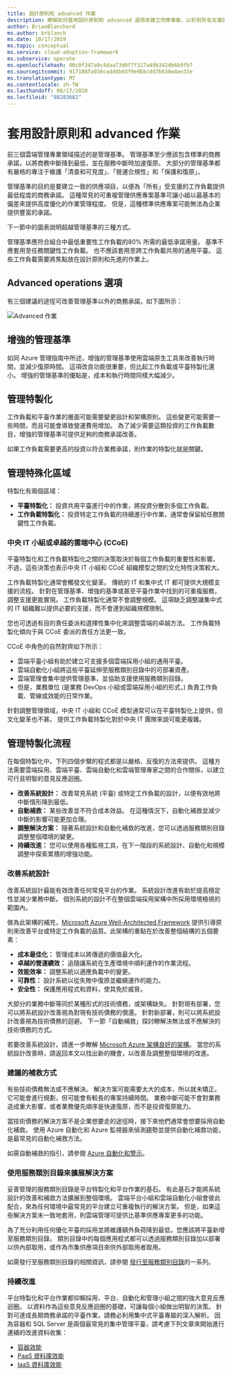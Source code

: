 ```yaml
---
title: 設計原則和 advanced 作業
description: 瞭解如何套用設計原則和 advanced 選項來建立供應專案，以針對所有支援的工作負載提供最低程度的商務承諾。
author: BrianBlanchard
ms.author: brblanch
ms.date: 10/17/2019
ms.topic: conceptual
ms.service: cloud-adoption-framework
ms.subservice: operate
ms.openlocfilehash: 00c0f347a9c4daa73d0f7f317a49b342db6b9fb7
ms.sourcegitcommit: 917188fa930cadddb03f9e9bbcdd7b630e4ee33e
ms.translationtype: MT
ms.contentlocale: zh-TW
ms.lasthandoff: 08/17/2020
ms.locfileid: "88283682"
---
```

# <a name="apply-design-principles-and-advanced-operations"></a>套用設計原則和 advanced 作業

前三個雲端管理專業領域描述的是管理基準。 管理基準至少應該包含標準的商務承諾，以將商務中斷降到最低，並在服務中斷時加速復原。 大部分的管理基準都有嚴格的專注于維護「清查和可見度」、「營運合規性」和「保護和復原」。

管理基準的目的是要建立一致的供應項目，以便為「所有」受支援的工作負載提供最低程度的商務承諾。 這種常見的可重複管理供應專案基準可讓小組以最基本的偏差來提供高度優化的作業管理程度。 但是，這種標準供應專案可能無法為企業提供豐富的承諾。

下一節中的圖表說明超越管理基準的三種方式。

管理基準應符合組合中最低重要性工作負載的80% 所需的最低承諾用量。 基準不應套用至任務關鍵性工作負載。 也不應該套用至跨工作負載共用的通用平臺。 這些工作負載需要將焦點放在設計原則和先進的作業上。

## <a name="advanced-operations-options"></a>Advanced operations 選項

有三個建議的途徑可改善管理基準以外的商務承諾，如下圖所示：

![Advanced 作業](../_images/manage/beyond-the-baseline.png)

## <a name="enhanced-management-baseline"></a>增強的管理基準

如同 Azure 管理指南中所述，增強的管理基準使用雲端原生工具來改善執行時間，並減少復原時間。 這項改良功能很重要，但比起工作負載或平臺特製化還小。 增強的管理基準的優點是，成本和執行時間同樣大幅減少。

## <a name="management-specialization"></a>管理特製化

工作負載和平臺作業的層面可能需要變更設計和架構原則。 這些變更可能需要一些時間，而且可能會導致營運費用增加。 為了減少需要這類投資的工作負載數目，增強的管理基準可提供足夠的商務承諾改善。

如果工作負載需要更高的投資以符合業務承諾，則作業的特製化就是關鍵。

## <a name="areas-of-management-specialization"></a>管理特殊化區域

特製化有兩個區域：

- **平臺特製化：** 投資共用平臺進行中的作業，將投資分散到多個工作負載。
- **工作負載特製化：** 投資特定工作負載的持續進行中作業，通常會保留給任務關鍵性工作負載。

### <a name="central-it-team-or-cloud-center-of-excellence-ccoe"></a>中央 IT 小組或卓越的雲端中心 (CCoE) 

平臺特製化和工作負載特製化之間的決策取決於每個工作負載的重要性和影響。 不過，這些決策也表示中央 IT 小組和 CCoE 組織模型之間的文化特性決策較大。

工作負載特製化通常會觸發文化變革。 傳統的 IT 和集中式 IT 都可提供大規模支援的流程。 針對在管理基準、增強的基準或甚至平臺作業中找到的可重複服務，調整支援更能實現。 工作負載特製化通常不會調整規模。 這項缺乏調整讓集中式的 IT 組織難以提供必要的支援，而不會達到組織規模限制。

您也可透過有目的責任委派和選擇性集中化來調整雲端的卓越方法。 工作負載特製化傾向于與 CCoE 委派的責任方法更一致。

CCoE 中角色的自然對齊如下所示：

- 雲端平臺小組有助於建立可支援多個雲端採用小組的通用平臺。
- 雲端自動化小組將這些平臺延伸至服務類別目錄中的可部署資產。
- 雲端管理會集中提供管理基準，並協助支援使用服務類別目錄。
- 但是，業務單位 (是業務 DevOps 小組或雲端採用小組的形式，) 負責工作負載、管線或效能的日常作業。

針對調整管理領域，中央 IT 小組和 CCoE 模型通常可以在平臺特製化上提供，但文化變革也不甚。 提供工作負載特製化對於中央 IT 團隊來說可能更複雜。

## <a name="management-specialization-processes"></a>管理特製化流程

在每個特製化中，下列四個步驟的程式都是以嚴格、反復的方法來提供。 這種方法需要雲端採用、雲端平臺、雲端自動化和雲端管理專家之間的合作關係，以建立可行且明智的意見反應迴圈。

- **改善系統設計：** 改善常見系統 (平臺) 或特定工作負載的設計，以便有效地將中斷情形降到最低。
- **自動補救：** 某些改善並不符合成本效益。 在這種情況下，自動化補救並減少中斷的影響可能更加合理。
- **調整解決方案：** 隨著系統設計和自動化補救的改進，您可以透過服務類別目錄調整整個環境的變更。
- **持續改進：** 您可以使用各種監視工具，在下一階段的系統設計、自動化和規模調整中探索累積的增強功能。

### <a name="improve-system-design"></a>改善系統設計

改善系統設計最能有效改善任何常見平台的作業。 系統設計改進有助於提高穩定性並減少業務中斷。 個別系統的設計不在整個雲端採用架構中所採用環境檢視的範圍內。

做為此架構的補充，[Microsoft Azure Well-Architected Framework](/azure/architecture/framework) 提供引導原則來改善平台或特定工作負載的品質。此架構的重點在於改善整個結構的五個要素：

- **成本最佳化：** 管理成本以將傳遞的價值最大化。
- **卓越的營運績效：** 追隨讓系統在生產環境中順利運作的作業流程。
- **效能效率：** 調整系統以適應負載中的變更。
- **可靠性：** 設計系統以從失敗中復原並繼續運作的能力。
- **安全性：** 保護應用程式和資料，使其免於威脅。

大部分的業務中斷等同於某種形式的技術債務，或架構缺失。 針對現有部署，您可以將系統設計改善視為對現有技術債務的償還。 針對新部署，則可以將系統設計改善視為技術債務的迴避。 下一節「自動補救」探討瞭解決無法或不應解決的技術債務的方式。

若要改善系統設計，請進一步瞭解 [Microsoft Azure 架構良好的架構](/azure/architecture/framework)。 當您的系統設計改善時，請返回本文以找出新的機會，以改善及調整整個環境的改進。

### <a name="automated-remediation"></a>建議的補救方式

有些技術債務無法或不應解決。 解決方案可能需要太大的成本，所以就未矯正。 它可能會進行規劃，但可能會有較長的專案持續時間。 業務中斷可能不會對業務造成重大影響，或者業務優先順序是快速復原，而不是投資復原能力。

當技術債務的解決方案不是企業想要走的途徑時，接下來他們通常會想要採用自動化補救。 使用 Azure 自動化和 Azure 監視器來偵測趨勢並提供自動化補救功能，是最常見的自動化補救方法。

如需自動補救的指引，請參閱 [Azure 自動化和警示](/azure/automation/automation-create-alert-triggered-runbook)。

### <a name="scale-the-solution-with-a-service-catalog"></a>使用服務類別目錄來擴展解決方案

妥善管理的服務類別目錄是平台特製化和平台作業的基石。 有此基石才能將系統設計的改善和補救方法擴展到整個環境。 雲端平台小組和雲端自動化小組會彼此配合，來為任何環境中最常見的平台建立可重複執行的解決方案。 但是，如果這些解決方案未一致地套用，則雲端管理可提供比基準供應專案更多的功能。

為了充分利用任何優化平臺的採用並將維護額外負荷降到最低，您應該將平臺新增至服務類別目錄。 類別目錄中的每個應用程式都可以透過服務類別目錄加以部署以供內部取用，或作為市集供應項目來供外部取用者取用。

如需發行至服務類別目錄的相關資訊，請參閱 [發行至服務類別目錄](/azure/managed-applications/publish-service-catalog-app)的一系列。

### <a name="continuous-improvement"></a>持續改進

平台特製化和平台作業都仰賴採用、平台、自動化和管理小組之間的強大意見反應迴圈。 以資料作為這些意見反應迴圈的基礎，可讓每個小組做出明智的決策。 針對可達成長期商務承諾的平臺作業，請務必利用集中式平臺專屬的深入解析。 因為容器和 SQL Server 是兩個最常見的集中管理平臺，請考慮下列文章來開始進行連續的改進資料收集：

- [容器效能](/azure/azure-monitor/insights/container-insights-overview)
- [PaaS 資料庫效能](/azure/azure-monitor/insights/azure-sql)
- [IaaS 資料庫效能](/azure/azure-monitor/insights/sql-assessment)